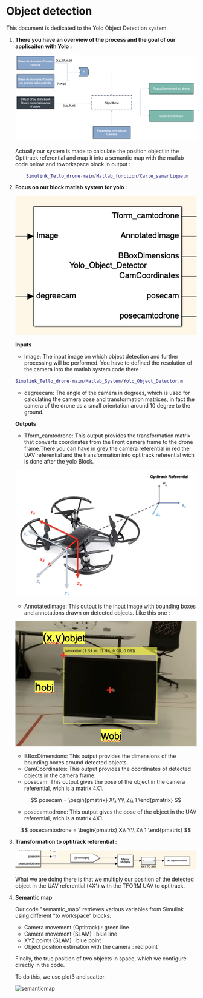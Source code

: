 # Object detection

This document is dedicated to the Yolo Object Detection system.

1. **There you have an overview of the process and the goal of our applicaiton with Yolo :** 

    ![processshemayolo](processshemayolo.png)

    Actually our system is made to calculate the position object in the Optitrack referential and map it into a semantic map with the matlab code below and toworkspace block in output : 

    ```matlab
        Simulink_Tello_drone-main/Matlab_function/Carte_semantique.m
    ```

2. **Focus on our block matlab system for yolo :**

    ![Yolo_block](Yolo_block.png)

    **Inputs**

    - Image: The input image on which object detection and further processing will be performed. You have to defined the resolution of the camera into the matlab system code there : 

    ```matlab
    Simulink_Tello_drone-main/Matlab_System/Yolo_Object_Detector.m
    ```
    - degreecam: The angle of the camera in degrees, which is used for calculating the camera pose and transformation matrices, in fact the camera of the drone as a small orientation around 10 degree to the ground.

    **Outputs**

    - Tform_camtodrone: This output provides the transformation matrix that converts coordinates from the Front camera frame to the drone frame.There you can have in grey the camera referential in red the UAV referential and the transformation into optitrack referential wich is done after the yolo Block. 

    ![Refdrone](Refdrone.png)

    - AnnotatedImage: This output is the input image with bounding boxes and annotations drawn on detected objects. Like this one : 

    ![Yolodetection](Yolodetection.png)

    - BBoxDimensions: This output provides the dimensions of the bounding boxes around detected objects.
    - CamCoordinates: This output provides the coordinates of detected objects in the camera frame.
    - posecam: This output gives the pose of the object in the camera referential, wich is a matrix 4X1.

    $$
    posecam = 
    \begin{pmatrix}
    X\\
    Y\\
    Z\\
    1
    \end{pmatrix}
    $$

    - posecamtodrone: This output gives the pose of the object in the UAV referential, wich is a matrix 4X1.

    $$
    posecamtodrone = 
    \begin{pmatrix}
    X\\
    Y\\
    Z\\
    1
    \end{pmatrix}
    $$

3. **Transformation to optitrack referential :**

    ![output_yolo_tformtoopti](output_yolo_tformtoopti.png)

    What we are doing there is that we multiply our position of the detected object in the UAV referential (4X1) with the TFORM UAV to optitrack.

4. **Semantic map** 

    Our code "semantic_map" retrieves various variables from Simulink using different "to workspace" blocks:

    - Camera movement (Optitrack) : green line
    - Camera movement (SLAM) : blue line
    - XYZ points (SLAM) : blue point
    - Object position estimation with the camera : red point
    
    Finally, the true position of two objects in space, which we configure directly in the code.

    To do this, we use plot3 and scatter. 

    ![semanticmap](semantic.jpg)